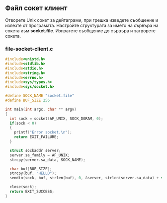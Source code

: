## Файл сокет клиент

Отворете Unix сокет за дейтаграми, при грешка изведете съобщение и излезте от програмата. 
Настройте структурата за името на сървъра на сокета към **socket.file**. 
Изпратете съобщение до сървъра и затворете сокета. 

### file-socket-client.c
```c
#include<unistd.h>
#include<stdlib.h>
#include<stdio.h>
#include<string.h>
#include<errno.h>
#include<sys/types.h>
#include<sys/socket.h>

#define SOCK_NAME "socket.file"
#define BUF_SIZE 256

int main(int argc, char ** argv)
{
  int sock = socket(AF_UNIX, SOCK_DGRAM, 0);
  if(sock < 0)
  {
    printf("Error socket.\n");
    return EXIT_FAILURE;
  }

  struct sockaddr server;
  server.sa_family = AF_UNIX;
  strcpy(server.sa_data, SOCK_NAME);

  char buf[BUF_SIZE];
  strcpy(buf, "HELLO");
  sendto(sock, buf, strlen(buf), 0, &server, strlen(server.sa_data) + sizeof(server.sa_family));

  close(sock);
  return EXIT_SUCCESS;
}
```
